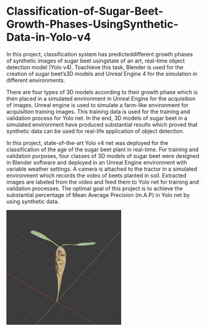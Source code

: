 # Classification-of-Sugar-Beet-Growth-Phases-UsingSynthetic-Data-in-Yolo-v4
In  this  project,  classification  system  has  predicteddifferent  growth  phases  of  synthetic  images  of  sugar  beet  usingstate  of  an  art,  real-time  object  detection  model  (Yolo  v4).  Toachieve this task, Blender is used for the creation of sugar beet’s3D  models  and  Unreal  Engine  4  for  the  simulation  in  different environments. 

There are four types of 3D models according to their growth phase which is then placed in a simulated environment in Unreal Engine for the acquisition of images.
Unreal engine is used to simulate a farm-like environment for acquisition training images. This training data is used for the
training and validation process for Yolo net. In the end, 3D models of sugar beet in a simulated environment have produced
substantial results which proved that synthetic data can be used for real-life application of object detection.

In this project, state-of-the-art Yolo v4 net  was deployed
for the classification of the age of the sugar beet plant in
real-time. For training and validation purposes, four classes of
3D models of sugar beet were designed in Blender software
and deployed in an Unreal Engine environment with variable
weather settings. A camera is attached to the tractor in
a simulated environment which records the video of beets
planted in soil. Extracted images are labeled from the video
and feed them to Yolo net for training and validation processes.
The optimal goal of this project is to achieve the substantial
percentage of Mean Average Precision (m.A.P) in Yolo net by
using synthetic data.

<img src="Images/SugarBeet_stage_1.png" width="300" height="300">
